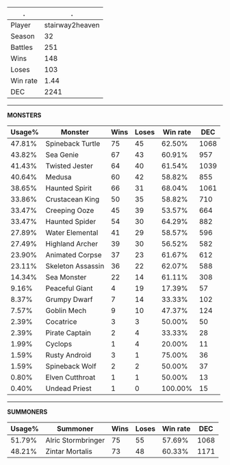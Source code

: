 .|.
|-|-
Player|stairway2heaven
Season|32
Battles|251
Wins|148
Loses|103
Win rate|1.44
DEC|2241

---
**MONSTERS**

Usage%|Monster|Wins|Loses|Win rate|DEC|
-|-|-|-|-|-|
47.81%|Spineback Turtle|75|45|62.50%|1068|
43.82%|Sea Genie|67|43|60.91%|957|
41.43%|Twisted Jester|64|40|61.54%|1039|
40.64%|Medusa|60|42|58.82%|855|
38.65%|Haunted Spirit|66|31|68.04%|1061|
33.86%|Crustacean King|50|35|58.82%|710|
33.47%|Creeping Ooze|45|39|53.57%|664|
33.47%|Haunted Spider|54|30|64.29%|882|
27.89%|Water Elemental|41|29|58.57%|596|
27.49%|Highland Archer|39|30|56.52%|582|
23.90%|Animated Corpse|37|23|61.67%|612|
23.11%|Skeleton Assassin|36|22|62.07%|588|
14.34%|Sea Monster|22|14|61.11%|308|
9.16%|Peaceful Giant|4|19|17.39%|57|
8.37%|Grumpy Dwarf|7|14|33.33%|102|
7.57%|Goblin Mech|9|10|47.37%|124|
2.39%|Cocatrice|3|3|50.00%|50|
2.39%|Pirate Captain|2|4|33.33%|28|
1.99%|Cyclops|1|4|20.00%|11|
1.59%|Rusty Android|3|1|75.00%|36|
1.59%|Spineback Wolf|2|2|50.00%|37|
0.80%|Elven Cutthroat|1|1|50.00%|13|
0.40%|Undead Priest|1|0|100.00%|15|

---
**SUMMONERS**

Usage%|Summoner|Wins|Loses|Win rate|DEC|
-|-|-|-|-|-|
51.79%|Alric Stormbringer|75|55|57.69%|1068|
48.21%|Zintar Mortalis|73|48|60.33%|1171|

